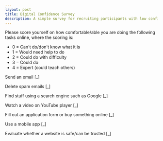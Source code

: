 ```yaml
---
layout: post
title: Digital Confidence Survey
description: A simple survey for recruiting participants with low confidence with technology
---
```


<span class="emphasise">Please score yourself on how comfortable/able you are doing the following tasks online, where the scoring is:</span>

<ul class="no-bullets">
  <li>0 = Can't do/don't know what it is</li>
  <li>1 = Would need help to do</li>
  <li>2 = Could do with difficulty</li>
  <li>3 = Could do</li>
  <li>4 = Expert (could teach others)</li>
</ul>

Send an email [_]						


Delete spam emails [_]						


Find stuff using a search engine such as Google [_]	


Watch a video on YouTube player	[_]		 	


Fill out an application form or buy something online [_]	


Use a mobile app [_]						


Evaluate whether a website is safe/can be trusted [_]	
